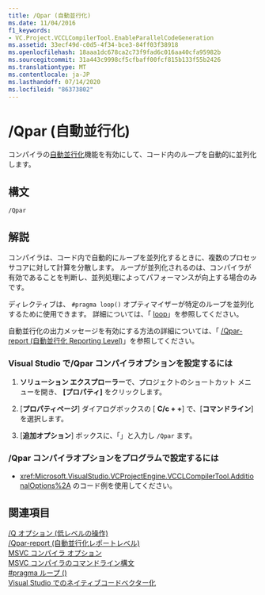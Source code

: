 ```yaml
---
title: /Qpar (自動並行化)
ms.date: 11/04/2016
f1_keywords:
- VC.Project.VCCLCompilerTool.EnableParallelCodeGeneration
ms.assetid: 33ecf49d-c0d5-4f34-bce3-84ff03f38918
ms.openlocfilehash: 18aaa1dc678ca2c73f9fad6c016aa40cfa95982b
ms.sourcegitcommit: 31a443c9998cf5cfbaff00fcf815b133f55b2426
ms.translationtype: MT
ms.contentlocale: ja-JP
ms.lasthandoff: 07/14/2020
ms.locfileid: "86373802"
---
```

# <a name="qpar-auto-parallelizer"></a>/Qpar (自動並行化)

コンパイラの[自動並行化](../../parallel/auto-parallelization-and-auto-vectorization.md)機能を有効にして、コード内のループを自動的に並列化します。

## <a name="syntax"></a>構文

```
/Qpar
```

## <a name="remarks"></a>解説

コンパイラは、コード内で自動的にループを並列化するときに、複数のプロセッサコアに対して計算を分散します。 ループが並列化されるのは、コンパイラが有効であることを判断し、並列処理によってパフォーマンスが向上する場合のみです。

ディレクティブは、 `#pragma loop()` オプティマイザーが特定のループを並列化するために使用できます。 詳細については、「 [loop](../../preprocessor/loop.md)」を参照してください。

自動並行化の出力メッセージを有効にする方法の詳細については、「 [/Qpar-report (自動並行化 Reporting Level)](qpar-report-auto-parallelizer-reporting-level.md)」を参照してください。

### <a name="to-set-the-qpar-compiler-option-in-visual-studio"></a>Visual Studio で/Qpar コンパイラオプションを設定するには

1. **ソリューション エクスプローラー**で、プロジェクトのショートカット メニューを開き、 **[プロパティ]** をクリックします。

1. [**プロパティページ**] ダイアログボックスの [ **C/c + +**] で、[**コマンドライン**] を選択します。

1. [**追加オプション**] ボックスに、「」と入力し `/Qpar` ます。

### <a name="to-set-the-qpar-compiler-option-programmatically"></a>/Qpar コンパイラオプションをプログラムで設定するには

- <xref:Microsoft.VisualStudio.VCProjectEngine.VCCLCompilerTool.AdditionalOptions%2A> のコード例を使用してください。

## <a name="see-also"></a>関連項目

[/Q オプション (低レベルの操作)](q-options-low-level-operations.md)<br/>
[/Qpar-report (自動並行化レポートレベル)](qpar-report-auto-parallelizer-reporting-level.md)<br/>
[MSVC コンパイラ オプション](compiler-options.md)<br/>
[MSVC コンパイラのコマンドライン構文](compiler-command-line-syntax.md)<br/>
[#pragma ループ ()](../../preprocessor/loop.md)<br/>
[Visual Studio でのネイティブコードベクター化](https://docs.microsoft.com/archive/blogs/nativeconcurrency/auto-vectorizer-in-visual-studio-2012-overview)
